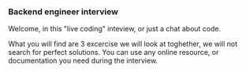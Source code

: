 ### Backend engineer interview

Welcome, in this "live coding" inteview, or just a chat about code.

What you will find are 3 excercise we will look at toghether, we will not search for perfect solutions.
You can use any online resource, or documentation you need during the interview.

